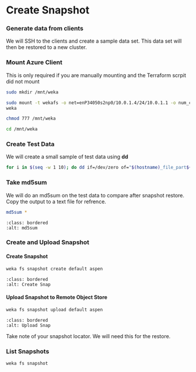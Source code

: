 # Create Snapshot

###  Generate data from clients
We will SSH to the clients and create a sample data set.  This data set will then be restored to a new cluster.



### Mount Azure Client
This is only required if you are manually mounting and the Terraform scrpit did not mount

```bash
sudo mkdir /mnt/weka
```
```bash
sudo mount -t wekafs -o net=enP34050s2np0/10.0.1.4/24/10.0.1.1 -o num_cores=1 -o mgmt_ip=10.0.1.7 74.235.237.199/default /mnt/weka
weka
```

```bash
chmod 777 /mnt/weka
```
```bash
cd /mnt/weka
```

### Create Test Data
We will create a small sample of test data using **dd**

```bash
for i in $(seq -w 1 10); do dd if=/dev/zero of="$(hostname)_file_part${i}.img" bs=50M count=10 status=progress; done
```

### Take md5sum 

We will do an md5sum on the test data to compare after snapshot restore.  Copy the output to a text file for refrence.

```bash
md5sum *
```

```{image} ./images/md5sum.png
:class: bordered
:alt: md5sum
```

### Create and Upload Snapshot

#### Create Snapshot
```bash
weka fs snapshot create default aspen
```
```{image} ./images/create_snap.png
:class: bordered
:alt: Create Snap
```

#### Upload Snapshot to Remote Object Store
```bash
weka fs snapshot upload default aspen
```

```{image} ./images/upload_snap.png
:class: bordered
:alt: Upload Snap
```

Take note of your snapshot locator.  We will need this for the restore.

### List Snapshots
```bash
weka fs snapshot
````
